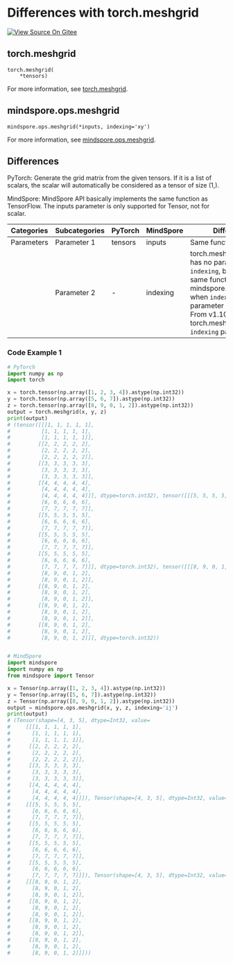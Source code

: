 # Differences with torch.meshgrid

[![View Source On Gitee](https://mindspore-website.obs.cn-north-4.myhuaweicloud.com/website-images/r2.1/resource/_static/logo_source_en.png)](https://gitee.com/mindspore/docs/blob/r2.1/docs/mindspore/source_en/note/api_mapping/pytorch_diff/meshgrid.md)

## torch.meshgrid

```text
torch.meshgrid(
    *tensors)
```

For more information, see [torch.meshgrid](https://pytorch.org/docs/1.8.1/generated/torch.meshgrid.html).

## mindspore.ops.meshgrid

```text
mindspore.ops.meshgrid(*inputs, indexing='xy')
```

For more information, see [mindspore.ops.meshgrid](https://mindspore.cn/docs/en/r2.1/api_python/ops/mindspore.ops.meshgrid.html).

## Differences

PyTorch: Generate the grid matrix from the given tensors. If it is a list of scalars, the scalar will automatically be considered as a tensor of size (1,).

MindSpore: MindSpore API basically implements the same function as TensorFlow. The inputs parameter is only supported for Tensor, not for scalar.

| Categories | Subcategories |PyTorch | MindSpore | Difference                                                                                                                                                                                                         |
| --- |---------------| --- | --- |--------------------------------------------------------------------------------------------------------------------------------------------------------------------------------------------------------------------|
| Parameters | Parameter 1   | tensors  | inputs | Same function                                                                                                                                                                                                      |
| | Parameter 2   | -        | indexing | torch.meshgrid v1.8.1 has no parameter `indexing`, but has the same function as mindspore.ops.meshgrid when `indexing` parameter is set to 'ij'. From v1.10, torch.meshgrid supports `indexing` parameter. |

### Code Example 1

```python
# PyTorch
import numpy as np
import torch

x = torch.tensor(np.array([1, 2, 3, 4]).astype(np.int32))
y = torch.tensor(np.array([5, 6, 7]).astype(np.int32))
z = torch.tensor(np.array([8, 9, 0, 1, 2]).astype(np.int32))
output = torch.meshgrid(x, y, z)
print(output)
# (tensor([[[1, 1, 1, 1, 1],
#          [1, 1, 1, 1, 1],
#          [1, 1, 1, 1, 1]],
#         [[2, 2, 2, 2, 2],
#          [2, 2, 2, 2, 2],
#          [2, 2, 2, 2, 2]],
#         [[3, 3, 3, 3, 3],
#          [3, 3, 3, 3, 3],
#          [3, 3, 3, 3, 3]],
#         [[4, 4, 4, 4, 4],
#          [4, 4, 4, 4, 4],
#          [4, 4, 4, 4, 4]]], dtype=torch.int32), tensor([[[5, 5, 5, 5, 5],
#          [6, 6, 6, 6, 6],
#          [7, 7, 7, 7, 7]],
#         [[5, 5, 5, 5, 5],
#          [6, 6, 6, 6, 6],
#          [7, 7, 7, 7, 7]],
#         [[5, 5, 5, 5, 5],
#          [6, 6, 6, 6, 6],
#          [7, 7, 7, 7, 7]],
#         [[5, 5, 5, 5, 5],
#          [6, 6, 6, 6, 6],
#          [7, 7, 7, 7, 7]]], dtype=torch.int32), tensor([[[8, 9, 0, 1, 2],
#          [8, 9, 0, 1, 2],
#          [8, 9, 0, 1, 2]],
#         [[8, 9, 0, 1, 2],
#          [8, 9, 0, 1, 2],
#          [8, 9, 0, 1, 2]],
#         [[8, 9, 0, 1, 2],
#          [8, 9, 0, 1, 2],
#          [8, 9, 0, 1, 2]],
#         [[8, 9, 0, 1, 2],
#          [8, 9, 0, 1, 2],
#          [8, 9, 0, 1, 2]]], dtype=torch.int32))


# MindSpore
import mindspore
import numpy as np
from mindspore import Tensor

x = Tensor(np.array([1, 2, 3, 4]).astype(np.int32))
y = Tensor(np.array([5, 6, 7]).astype(np.int32))
z = Tensor(np.array([8, 9, 0, 1, 2]).astype(np.int32))
output = mindspore.ops.meshgrid(x, y, z, indexing='ij')
print(output)
# (Tensor(shape=[4, 3, 5], dtype=Int32, value=
#     [[[1, 1, 1, 1, 1],
#       [1, 1, 1, 1, 1],
#       [1, 1, 1, 1, 1]],
#      [[2, 2, 2, 2, 2],
#       [2, 2, 2, 2, 2],
#       [2, 2, 2, 2, 2]],
#      [[3, 3, 3, 3, 3],
#       [3, 3, 3, 3, 3],
#       [3, 3, 3, 3, 3]],
#      [[4, 4, 4, 4, 4],
#       [4, 4, 4, 4, 4],
#       [4, 4, 4, 4, 4]]]), Tensor(shape=[4, 3, 5], dtype=Int32, value=
#     [[[5, 5, 5, 5, 5],
#       [6, 6, 6, 6, 6],
#       [7, 7, 7, 7, 7]],
#      [[5, 5, 5, 5, 5],
#       [6, 6, 6, 6, 6],
#       [7, 7, 7, 7, 7]],
#      [[5, 5, 5, 5, 5],
#       [6, 6, 6, 6, 6],
#       [7, 7, 7, 7, 7]],
#      [[5, 5, 5, 5, 5],
#       [6, 6, 6, 6, 6],
#       [7, 7, 7, 7, 7]]]), Tensor(shape=[4, 3, 5], dtype=Int32, value=
#     [[[8, 9, 0, 1, 2],
#       [8, 9, 0, 1, 2],
#       [8, 9, 0, 1, 2]],
#      [[8, 9, 0, 1, 2],
#       [8, 9, 0, 1, 2],
#       [8, 9, 0, 1, 2]],
#      [[8, 9, 0, 1, 2],
#       [8, 9, 0, 1, 2],
#       [8, 9, 0, 1, 2]],
#      [[8, 9, 0, 1, 2],
#       [8, 9, 0, 1, 2],
#       [8, 9, 0, 1, 2]]]))
```
